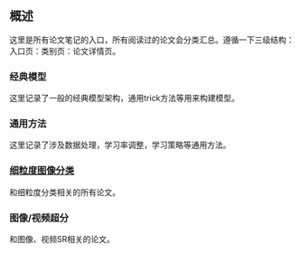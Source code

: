 ## 概述

这里是所有论文笔记的入口，所有阅读过的论文会分类汇总。遵循一下三级结构：入口页：类别页：论文详情页。

### 经典模型

这里记录了一般的经典模型架构，通用trick方法等用来构建模型。

### 通用方法

这里记录了涉及数据处理，学习率调整，学习策略等通用方法。

### [细粒度图像分类](./hub/fgvc.md)

和细粒度分类相关的所有论文。

### 图像/视频超分

和图像、视频SR相关的论文。

